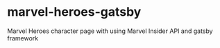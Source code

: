 # marvel-heroes-gatsby
Marvel Heroes character page with using Marvel Insider API and gatsby framework
